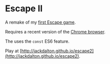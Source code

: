 # Escape II
A remake of my [first Escape game](http://github.com/jackdalton/escape).

Requires a recent version of the [Chrome browser](http://chrome.google.com).

The uses the `const` ES6 feature.

Play at [http://jackdalton.github.io/escape2](http://jackdalton.github.io/escape2).
